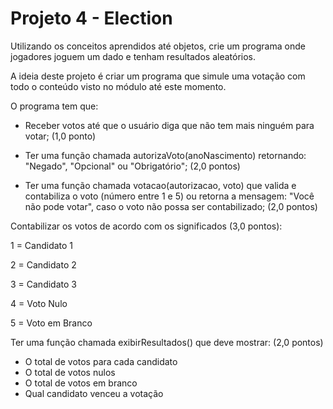 # Projeto 4 - Election

Utilizando os conceitos aprendidos até objetos, crie um programa onde jogadores joguem um dado e tenham resultados aleatórios.


A ideia deste projeto é criar um programa que simule uma votação com todo o conteúdo visto no módulo até este momento.

O programa tem que:

- Receber votos até que o usuário diga que não tem mais ninguém para votar; (1,0 ponto)

- Ter uma função chamada autorizaVoto(anoNascimento) retornando: "Negado", "Opcional"  ou "Obrigatório"; (2,0 pontos)

- Ter uma função chamada votacao(autorizacao, voto) que valida  e contabiliza o voto (número entre 1 e 5) ou retorna a mensagem: "Você não pode votar", caso o voto não possa ser contabilizado; (2,0 pontos) 

Contabilizar os votos de acordo com os significados (3,0 pontos):

1 = Candidato 1

2 = Candidato 2

3 = Candidato 3

4 = Voto Nulo

5 = Voto em Branco

Ter uma função chamada exibirResultados() que deve mostrar: (2,0 pontos)

 - O total de votos para cada candidato 
 - O total de votos nulos
 - O total de votos em branco
 - Qual candidato venceu a votação
